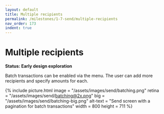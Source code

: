 ```yaml
---
layout: default
title: Multiple recipients
permalink: /milestones/1-7-send/multiple-recipients
nav_order: 173
indent: true
---
```


# Multiple recipients

**Status: Early design exploration**

Batch transactions can be enabled via the menu. The user can add more recipients and specify amounts for each.

{% include picture.html
	image = "/assets/images/send/batching.png"
	retina = "/assets/images/send/batching@2x.png"
	big = "/assets/images/send/batching-big.png"
	alt-text = "Send screen with a pagination for batch transactions"
	width = 800
	height = 711
%}